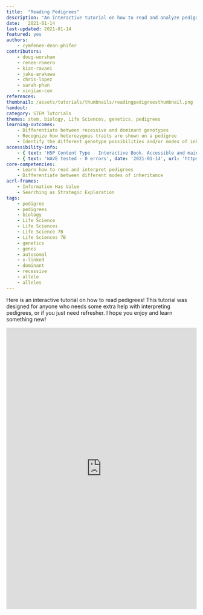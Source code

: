 ```yaml
---
title:  "Reading Pedigrees"
description: "An interactive tutorial on how to read and analyze pedigrees!"
date:   2021-01-14
last-updated: 2021-01-14
featured: yes
authors:
    - cymfenee-dean-phifer
contributors:
    - doug-worsham
    - renee-romero
    - kian-ravaei
    - jake-arakawa
    - chris-lopez
    - sarah-phan
    - xinjian-cen
references:
thumbnail: /assets/tutorials/thumbnails/readingpedigreesthumbnail.png
handout: 
category: STEM Tutorials
themes: stem, biology, Life Sciences, genetics, pedigrees
learning-outcomes:
    - Differentiate between recessive and dominant genotypes
    - Recognize how heterozygous traits are shown on a pedigree
    - Identify the different genotype possibilities and/or modes of inheritance given an individual's parents/offspring
accessibility-info:
    - { text: 'H5P Content Type - Interactive Book. Accessible and maintained by H5P core development team', date: '2021-01-14', url: 'https://h5p.org/documentation/installation/content-type-accessibility' }
    - { text: 'WAVE tested - 0 errors', date: '2021-01-14', url: 'https://wave.webaim.org/' }
core-competencies:
    - Learn how to read and interpret pedigrees
    - Differentiate between different modes of inheritance
acrl-frames:
    - Information Has Value
    - Searching as Strategic Exploration
tags:
    - pedigree
    - pedigrees
    - biology
    - Life Science
    - Life Sciences
    - Life Science 7B
    - Life Sciences 7B
    - genetics
    - genes
    - autosomal
    - x-linked
    - dominant
    - recessive
    - allele
    - alleles
---
```

Here is an interactive tutorial on how to read pedigrees! This tutorial was designed for anyone who needs some extra help with interpreting pedigrees, or if you just need refresher. I hope you enjoy and learn something new!

<iframe src="https://uclabruinlearn.h5p.com/content/1291731483625667038/embed" width="100%" height="742" frameborder="0" allowfullscreen="allowfullscreen"></iframe><script src="https://uclalibrary.github.io/research-tips/assets/js/resizer.js" charset="UTF-8"></script>
